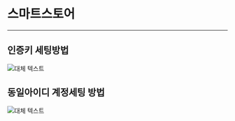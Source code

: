 <br>

# 스마트스토어

---

## 인증키 세팅방법
![대체 텍스트](http://image.shoplinker.co.kr/images/help/help_api_mall0148.jpg "옥션 계정 세팅방법")

## 동일아이디 계정세팅 방법
![대체 텍스트](http://chch1212.image01.shoplinker.kr/0909/200804smartstore.jpg "옥션 계정 세팅방법")